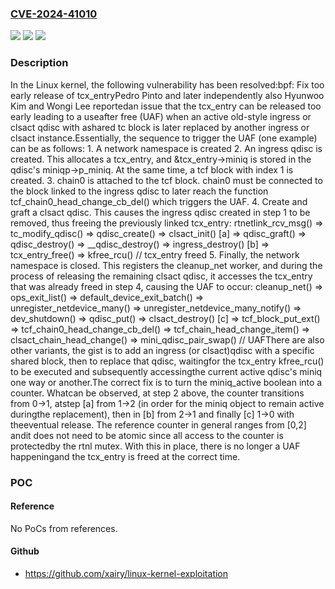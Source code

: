### [CVE-2024-41010](https://cve.mitre.org/cgi-bin/cvename.cgi?name=CVE-2024-41010)
![](https://img.shields.io/static/v1?label=Product&message=Linux&color=blue)
![](https://img.shields.io/static/v1?label=Version&message=e420bed02507%3C%20230bb13650b0%20&color=brighgreen)
![](https://img.shields.io/static/v1?label=Vulnerability&message=n%2Fa&color=brighgreen)

### Description

In the Linux kernel, the following vulnerability has been resolved:bpf: Fix too early release of tcx_entryPedro Pinto and later independently also Hyunwoo Kim and Wongi Lee reportedan issue that the tcx_entry can be released too early leading to a useafter free (UAF) when an active old-style ingress or clsact qdisc with ashared tc block is later replaced by another ingress or clsact instance.Essentially, the sequence to trigger the UAF (one example) can be as follows:  1. A network namespace is created  2. An ingress qdisc is created. This allocates a tcx_entry, and     &tcx_entry->miniq is stored in the qdisc's miniqp->p_miniq. At the     same time, a tcf block with index 1 is created.  3. chain0 is attached to the tcf block. chain0 must be connected to     the block linked to the ingress qdisc to later reach the function     tcf_chain0_head_change_cb_del() which triggers the UAF.  4. Create and graft a clsact qdisc. This causes the ingress qdisc     created in step 1 to be removed, thus freeing the previously linked     tcx_entry:     rtnetlink_rcv_msg()       => tc_modify_qdisc()         => qdisc_create()           => clsact_init() [a]         => qdisc_graft()           => qdisc_destroy()             => __qdisc_destroy()               => ingress_destroy() [b]                 => tcx_entry_free()                   => kfree_rcu() // tcx_entry freed  5. Finally, the network namespace is closed. This registers the     cleanup_net worker, and during the process of releasing the     remaining clsact qdisc, it accesses the tcx_entry that was     already freed in step 4, causing the UAF to occur:     cleanup_net()       => ops_exit_list()         => default_device_exit_batch()           => unregister_netdevice_many()             => unregister_netdevice_many_notify()               => dev_shutdown()                 => qdisc_put()                   => clsact_destroy() [c]                     => tcf_block_put_ext()                       => tcf_chain0_head_change_cb_del()                         => tcf_chain_head_change_item()                           => clsact_chain_head_change()                             => mini_qdisc_pair_swap() // UAFThere are also other variants, the gist is to add an ingress (or clsact)qdisc with a specific shared block, then to replace that qdisc, waitingfor the tcx_entry kfree_rcu() to be executed and subsequently accessingthe current active qdisc's miniq one way or another.The correct fix is to turn the miniq_active boolean into a counter. Whatcan be observed, at step 2 above, the counter transitions from 0->1, atstep [a] from 1->2 (in order for the miniq object to remain active duringthe replacement), then in [b] from 2->1 and finally [c] 1->0 with theeventual release. The reference counter in general ranges from [0,2] andit does not need to be atomic since all access to the counter is protectedby the rtnl mutex. With this in place, there is no longer a UAF happeningand the tcx_entry is freed at the correct time.

### POC

#### Reference
No PoCs from references.

#### Github
- https://github.com/xairy/linux-kernel-exploitation

